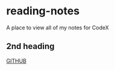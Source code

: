 # reading-notes
A place to view all of my notes for CodeX
## 2nd heading
[GITHUB](https://github.com)
